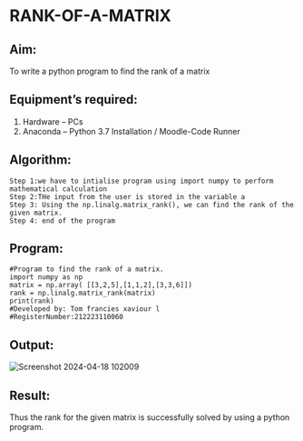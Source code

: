 # RANK-OF-A-MATRIX
## Aim:
To write a python program to find the rank of a matrix
## Equipment’s required:
1. 	Hardware – PCs
2. 	Anaconda – Python 3.7 Installation / Moodle-Code Runner
## Algorithm:
```
Step 1:we have to intialise program using import numpy to perform mathematical calculation
Step 2:THe input from the user is stored in the variable a
Step 3: Using the np.linalg.matrix_rank(), we can find the rank of the given matrix.
Step 4: end of the program
```
## Program:
```
#Program to find the rank of a matrix.
import numpy as np
matrix = np.array( [[3,2,5],[1,1,2],[3,3,6]])
rank = np.linalg.matrix_rank(matrix)
print(rank)
#Developed by: Tom francies xaviour l
#RegisterNumber:212223110060
```
## Output:
![Screenshot 2024-04-18 102009](https://github.com/Tomfx03/RANK-OF-A-MATRIX/assets/101335832/447b9537-12c8-41da-87be-23f5b65cdc2a)


## Result:
Thus the rank for the given matrix is successfully solved by  using a python program.

